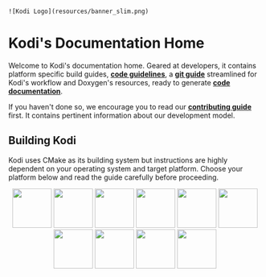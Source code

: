                                                                                                                                                                                                 ![Kodi Logo](resources/banner_slim.png)

# Kodi's Documentation Home
Welcome to Kodi's documentation home. Geared at developers, it contains platform specific build guides, **[code guidelines](CODE_GUIDELINES.md)**, a **[git guide](GIT-FU.md)** streamlined for Kodi's workflow and Doxygen's resources, ready to generate **[code documentation](doxygen/README.md)**.

If you haven't done so, we encourage you to read our **[contributing guide](CONTRIBUTING.md)** first. It contains pertinent information about our development model.

## Building Kodi
Kodi uses CMake as its building system but instructions are highly dependent on your operating system and target platform. Choose your platform below and read the guide carefully before proceeding.

<p align="center">
  <a href="README.Android.md" title="Android"><img src="resources/android.svg" height="78"></a>
  <a href="README.Fedora.md" title="Fedora"><img src="resources/fedora.svg" height="78"></a>
  <a href="README.FreeBSD.md" title="FreeBSD"><img src="resources/freebsd.svg" height="78"></a>
  <a href="README.iOS.md" title="iOS"><img src="resources/ios.svg" height="78"></a>
  <a href="README.Linux.md" title="Linux"><img src="resources/linux.svg" height="78"></a>
  <a href="README.macOS.md" title="macOS"><img src="resources/macos.svg" height="78"></a>
  <a href="README.openSUSE.md" title="openSUSE"><img src="resources/opensuse.svg" height="78"></a>
  <a href="README.tvOS.md" title="tvOS"><img src="resources/tvos.svg" height="78"></a>
  <a href="README.Ubuntu.md" title="Ubuntu"><img src="resources/ubuntu.svg" height="78"></a>
  <a href="README.Windows.md" title="Windows"><img src="resources/windows.svg" height="78"></a>
</p>

